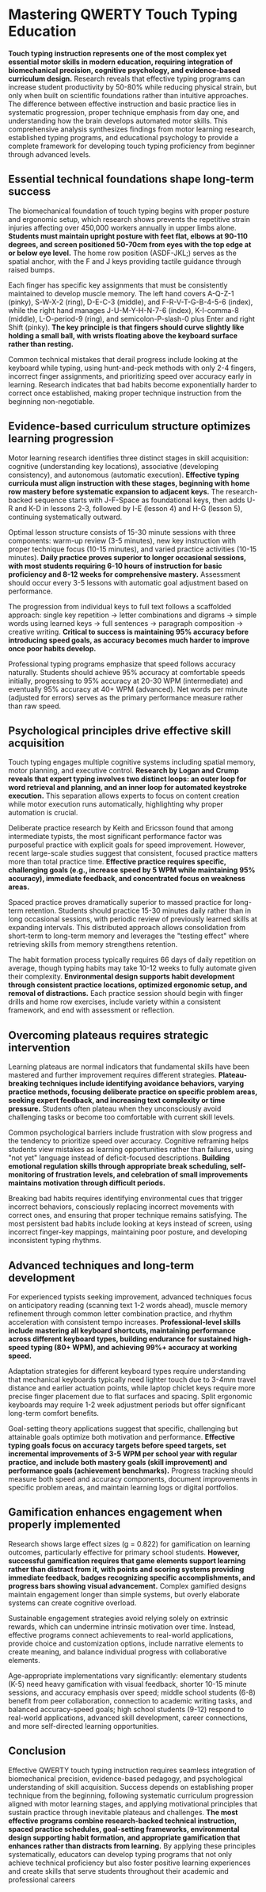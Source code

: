 # Mastering QWERTY Touch Typing Education

**Touch typing instruction represents one of the most complex yet essential
motor skills in modern education, requiring integration of biomechanical
precision, cognitive psychology, and evidence-based curriculum design.**
Research reveals that effective typing programs can increase student
productivity by 50-80% while reducing physical strain, but only when built on
scientific foundations rather than intuitive approaches. The difference between
effective instruction and basic practice lies in systematic progression, proper
technique emphasis from day one, and understanding how the brain develops
automated motor skills. This comprehensive analysis synthesizes findings from
motor learning research, established typing programs, and educational psychology
to provide a complete framework for developing touch typing proficiency from
beginner through advanced levels.

## Essential technical foundations shape long-term success

The biomechanical foundation of touch typing begins with proper posture and
ergonomic setup, which research shows prevents the repetitive strain injuries
affecting over 450,000 workers annually in upper limbs alone. **Students must
maintain upright posture with feet flat, elbows at 90-110 degrees, and screen
positioned 50-70cm from eyes with the top edge at or below eye level.** The home
row position (ASDF-JKL;) serves as the spatial anchor, with the F and J keys
providing tactile guidance through raised bumps.

Each finger has specific key assignments that must be consistently maintained to
develop muscle memory. The left hand covers A-Q-Z-1 (pinky), S-W-X-2 (ring),
D-E-C-3 (middle), and F-R-V-T-G-B-4-5-6 (index), while the right hand manages
J-U-M-Y-H-N-7-6 (index), K-I-comma-8 (middle), L-O-period-9 (ring), and
semicolon-P-slash-0 plus Enter and right Shift (pinky). **The key principle is
that fingers should curve slightly like holding a small ball, with wrists
floating above the keyboard surface rather than resting.**

Common technical mistakes that derail progress include looking at the keyboard
while typing, using hunt-and-peck methods with only 2-4 fingers, incorrect
finger assignments, and prioritizing speed over accuracy early in learning.
Research indicates that bad habits become exponentially harder to correct once
established, making proper technique instruction from the beginning
non-negotiable.

## Evidence-based curriculum structure optimizes learning progression

Motor learning research identifies three distinct stages in skill acquisition:
cognitive (understanding key locations), associative (developing consistency),
and autonomous (automatic execution). **Effective typing curricula must align
instruction with these stages, beginning with home row mastery before systematic
expansion to adjacent keys.** The research-backed sequence starts with J-F-Space
as foundational keys, then adds U-R and K-D in lessons 2-3, followed by I-E
(lesson 4) and H-G (lesson 5), continuing systematically outward.

Optimal lesson structure consists of 15-30 minute sessions with three
components: warm-up review (3-5 minutes), new key instruction with proper
technique focus (10-15 minutes), and varied practice activities (10-15 minutes).
**Daily practice proves superior to longer occasional sessions, with most
students requiring 6-10 hours of instruction for basic proficiency and 8-12
weeks for comprehensive mastery.** Assessment should occur every 3-5 lessons
with automatic goal adjustment based on performance.

The progression from individual keys to full text follows a scaffolded approach:
single key repetition → letter combinations and digrams → simple words using
learned keys → full sentences → paragraph composition → creative writing.
**Critical to success is maintaining 95% accuracy before introducing speed
goals, as accuracy becomes much harder to improve once poor habits develop.**

Professional typing programs emphasize that speed follows accuracy naturally.
Students should achieve 95% accuracy at comfortable speeds initially,
progressing to 95% accuracy at 20-30 WPM (intermediate) and eventually 95%
accuracy at 40+ WPM (advanced). Net words per minute (adjusted for errors)
serves as the primary performance measure rather than raw speed.

## Psychological principles drive effective skill acquisition

Touch typing engages multiple cognitive systems including spatial memory, motor
planning, and executive control. **Research by Logan and Crump reveals that
expert typing involves two distinct loops: an outer loop for word retrieval and
planning, and an inner loop for automated keystroke execution.** This separation
allows experts to focus on content creation while motor execution runs
automatically, highlighting why proper automation is crucial.

Deliberate practice research by Keith and Ericsson found that among intermediate
typists, the most significant performance factor was purposeful practice with
explicit goals for speed improvement. However, recent large-scale studies
suggest that consistent, focused practice matters more than total practice time.
**Effective practice requires specific, challenging goals (e.g., increase speed
by 5 WPM while maintaining 95% accuracy), immediate feedback, and concentrated
focus on weakness areas.**

Spaced practice proves dramatically superior to massed practice for long-term
retention. Students should practice 15-30 minutes daily rather than in long
occasional sessions, with periodic review of previously learned skills at
expanding intervals. This distributed approach allows consolidation from
short-term to long-term memory and leverages the "testing effect" where
retrieving skills from memory strengthens retention.

The habit formation process typically requires 66 days of daily repetition on
average, though typing habits may take 10-12 weeks to fully automate given their
complexity. **Environmental design supports habit development through consistent
practice locations, optimized ergonomic setup, and removal of distractions.**
Each practice session should begin with finger drills and home row exercises,
include variety within a consistent framework, and end with assessment or
reflection.

## Overcoming plateaus requires strategic intervention

Learning plateaus are normal indicators that fundamental skills have been
mastered and further improvement requires different strategies.
**Plateau-breaking techniques include identifying avoidance behaviors, varying
practice methods, focusing deliberate practice on specific problem areas,
seeking expert feedback, and increasing text complexity or time pressure.**
Students often plateau when they unconsciously avoid challenging tasks or become
too comfortable with current skill levels.

Common psychological barriers include frustration with slow progress and the
tendency to prioritize speed over accuracy. Cognitive reframing helps students
view mistakes as learning opportunities rather than failures, using "not yet"
language instead of deficit-focused descriptions. **Building emotional
regulation skills through appropriate break scheduling, self-monitoring of
frustration levels, and celebration of small improvements maintains motivation
through difficult periods.**

Breaking bad habits requires identifying environmental cues that trigger
incorrect behaviors, consciously replacing incorrect movements with correct
ones, and ensuring that proper technique remains satisfying. The most persistent
bad habits include looking at keys instead of screen, using incorrect finger-key
mappings, maintaining poor posture, and developing inconsistent typing rhythms.

## Advanced techniques and long-term development

For experienced typists seeking improvement, advanced techniques focus on
anticipatory reading (scanning text 1-2 words ahead), muscle memory refinement
through common letter combination practice, and rhythm acceleration with
consistent tempo increases. **Professional-level skills include mastering all
keyboard shortcuts, maintaining performance across different keyboard types,
building endurance for sustained high-speed typing (80+ WPM), and achieving 99%+
accuracy at working speed.**

Adaptation strategies for different keyboard types require understanding that
mechanical keyboards typically need lighter touch due to 3-4mm travel distance
and earlier actuation points, while laptop chiclet keys require more precise
finger placement due to flat surfaces and spacing. Split ergonomic keyboards may
require 1-2 week adjustment periods but offer significant long-term comfort
benefits.

Goal-setting theory applications suggest that specific, challenging but
attainable goals optimize both motivation and performance. **Effective typing
goals focus on accuracy targets before speed targets, set incremental
improvements of 3-5 WPM per school year with regular practice, and include both
mastery goals (skill improvement) and performance goals (achievement
benchmarks).** Progress tracking should measure both speed and accuracy
components, document improvements in specific problem areas, and maintain
learning logs or digital portfolios.

## Gamification enhances engagement when properly implemented

Research shows large effect sizes (g = 0.822) for gamification on learning
outcomes, particularly effective for primary school students. **However,
successful gamification requires that game elements support learning rather than
distract from it, with points and scoring systems providing immediate feedback,
badges recognizing specific accomplishments, and progress bars showing visual
advancement.** Complex gamified designs maintain engagement longer than simple
systems, but overly elaborate systems can create cognitive overload.

Sustainable engagement strategies avoid relying solely on extrinsic rewards,
which can undermine intrinsic motivation over time. Instead, effective programs
connect achievements to real-world applications, provide choice and
customization options, include narrative elements to create meaning, and balance
individual progress with collaborative elements.

Age-appropriate implementations vary significantly: elementary students (K-5)
need heavy gamification with visual feedback, shorter 10-15 minute sessions, and
accuracy emphasis over speed; middle school students (6-8) benefit from peer
collaboration, connection to academic writing tasks, and balanced accuracy-speed
goals; high school students (9-12) respond to real-world applications, advanced
skill development, career connections, and more self-directed learning
opportunities.

## Conclusion

Effective QWERTY touch typing instruction requires seamless integration of
biomechanical precision, evidence-based pedagogy, and psychological
understanding of skill acquisition. Success depends on establishing proper
technique from the beginning, following systematic curriculum progression
aligned with motor learning stages, and applying motivational principles that
sustain practice through inevitable plateaus and challenges. **The most
effective programs combine research-backed technical instruction, spaced
practice schedules, goal-setting frameworks, environmental design supporting
habit formation, and appropriate gamification that enhances rather than
distracts from learning.** By applying these principles systematically,
educators can develop typing programs that not only achieve technical
proficiency but also foster positive learning experiences and create skills that
serve students throughout their academic and professional careers
